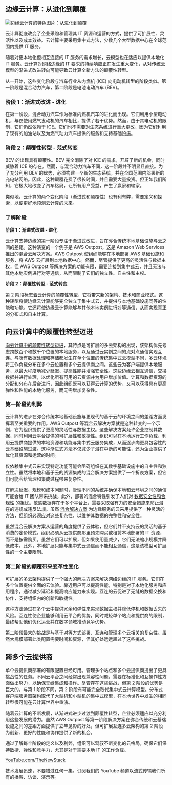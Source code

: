 ## 边缘云计算：从进化到颠覆

![边缘云计算的特色图片：从进化到颠覆](https://cdn.thenewstack.io/media/2024/05/44c38565-cyborg-4094940_1280-1024x572.jpg)

云计算彻底改变了企业采购和管理其 IT 资源和运营的方式，提供了可扩展性、灵活性以及成本效益。云计算主要采用集中式方法，少数几个大型数据中心在全球范围内提供 IT 服务。

随着对更本地化但相互连接的 IT 服务的需求增长，云模型也在适应以提供本地化 IT 服务。云计算对网络边缘的 IT 要求的持续响应正在发生重大变化，从对传统云模型的渐进式改进转向可能导致云计算全新方法的颠覆性转型。

从一开始，这些变化阶段与汽车行业从内燃机 (ICE) 向电动机转型的阶段类似。第一阶段是混合动力汽车，第二阶段是电池电动汽车 (BEV)。

### 阶段 1：渐进式改进 - 进化

在第一阶段，混合动力汽车作为标准内燃机汽车的进化而出现。它们利用小型电动机，与仅使用燃气发动机的汽车相比，提供了若干优势。然而，由于其电动机的限制，它们仍然依赖于 ICE。它们也不需要对生态系统进行重大更改，因为它们利用了现有的加油站以及为燃气动力汽车提供的服务和支持基础设施。

### 阶段 2：颠覆性转型 - 范式转变

BEV 的出现具有颠覆性。BEV 完全消除了对 ICE 的需求，开辟了新的机会，同时威胁着 ICE 的存在。然而，与混合动力汽车不同，这一阶段并不明显且直接。为了充分利用 BEV 的优势，必须构建一个新的生态系统，并在全国范围内部署新的充电站网络。因此，这种颠覆花费了很长时间，并且需要大量投资。但正如我们所知，它极大地改变了汽车格局，让所有用户受益，产生了赢家和输家。

类似地，云计算的两个变化阶段（渐进式和颠覆性）也有利有弊，需要定义和探索，以便更好地预测云计算的未来。

### 了解阶段

**阶段 1：渐进式改进 - 进化**

云计算支持边缘的第一阶段专注于渐进式改进，旨在弥合传统本地基础设施与云之间的差距。这种演变的一个例子是 AWS Outpost，这是 Amazon Web Services 推出的混合云解决方案。AWS Outpost 使组织能够在本地部署 AWS 基础设施和服务，将 AWS 云扩展到本地数据中心。然而，尽管提供了更高的灵活性与数据主权，但 AWS Outpost 等解决方案的功能有限，需要连接到集中式云，并且无法与其他本地实例进行对等通信，从而限制了它们的独立性、自主性和主权。

**阶段 2：颠覆性转型 - 范式转变**

第 2 阶段标志着云计算的颠覆性转型，它将带来新的架构、技术和商业模式。这种转型将使边缘云计算能够完全独立于集中式云，并提供与本地基础设施同等的性能和功能。它还将使边缘云计算能够与其他本地实例进行对等通信，从而实现真正的分布式和自主计算。
## 向云计算中的颠覆性转型迈进

[向云计算中的颠覆性转型迈进](https://thenewstack.io/shift-left-where-cloud-native-computing-security-is-going/)，其特点是可扩展的多云架构的出现，该架构优先考虑跨数百个和数千个位置的本地服务，以及通过云实例之间的点对点通信实现互连。与所有数据处理和存储都发生在单个位置的传统集中式云模型不同，多云环境将工作负载分布在多个云位置和多个云提供商之间。这些云为客户端提供本地服务，以最大程度地减少延迟、提高性能并增强安全性。这些边缘云相互通信，交换数据并进行处理，以优化所有可用的云资源并为用户增加价值。计算和数据资源的分配和分布在后台进行，因此组织既可以获得云计算的优势，又可以获得具有更高弹性和性能的本地化服务，而无需增加复杂性。

### 第一阶段的利弊

云计算的进步在弥合传统本地基础设施与更现代的基于云的环境之间的差距方面发挥着至关重要的作用。AWS Outpost 等混合云解决方案就是这种转变的一个示例，它为组织提供了更高的灵活性与数据主权。这些解决方案允许企业控制其数据，同时利用云平台提供的可扩展性和敏捷性。组织可以在本地运行工作负载，利用云提供商提供的本地资源和功能与集中式云服务集成，从而逐步向更具包容性的云基础设施过渡。这种渐进式方法不仅减少了潜在中断的可能性，还为企业提供了优化其资源和运营的时间。

仅依赖集中式云来实现特定功能可能会阻碍组织在其数字基础设施中的自主性和独立性。虽然将本地和基于云的资源集成的混合解决方案提供了一个折衷方案，但它们可能会给管理和集成过程带来复杂性。

在解决延迟、规模和成本问题时，管理不同的系统并确保本地和云环境之间的通信可能会给 IT 团队带来挑战。此外，部署的混合特性引发了人们对 [数据安全性和合规性](https://thenewstack.io/new-immuta-features-fortify-data-security-compliance/) 的担忧。敏感数据存在于多个平台上，需要采取强有力的安全措施来防止潜在的违规或违反法规。虽然 [混合解决方案](https://thenewstack.io/ibm-spins-off-legacy-managed-services-to-focus-on-the-hybrid-cloud/) 为边缘服务的云采用提供了一种灵活的方法，但组织必须应对这些复杂性，以维护其数据的完整性和安全性。

虽然混合云解决方案从运营的角度提供了云体验，但它们并不支持云的灵活的基于消费的定价模式。组织必须从云提供商那里预先购买或租赁本地部署的 IT 资源，而不是按需购买。虽然它们可以扩展，但如果使用量减少，它们无法缩小规模并降低成本。此外，本地扩展只能与集中式云通信而不能相互通信，这是该模型可扩展性的一个主要限制。

### 第二阶段的颠覆带来变革性变化

可扩展的多云架构提供了一个强大的解决方案来解决网络边缘的 IT 服务。它们在多个位置提供全面的云体验。靠近用户可以提高性能，特别是对于本地化服务和应用程序，通过减少延迟和提高响应能力来实现。互连的云促进了无缝的数据交换和协作，支持组织内的创新和敏捷性。

这种方法通过在多个云中提供冗余和弹性来实现数据主权并降低停机和数据丢失的风险。互连性使企业能够利用云平台的优势，同时减轻单个站点和提供商的限制，最终帮助他们优化运营并在数字领域推动竞争优势。

第二阶段最大的挑战是与基于对等方式部署、互连和管理多个云相关的复杂性。虽然大规模部署此类配置需要时间和资源，但其好处远远超过了这些挑战。
## 跨多个云提供商

单个云提供商部署的有限配置已经可用。管理多个站点和多个云提供商提出了更具挑战性的任务。不同云平台之间经常出现兼容性问题，需要在标准化和互操作性方面做出努力，以确保无缝集成和操作。尽管存在这些挑战，但第 2 阶段的优势是巨大的，与第 1 阶段不同，第 2 阶段有可能完全取代集中式云计算模型。分布式客户端服务器架构取代了大型机和小型机的集中式模型，在本地世界中发生的相同转型很可能在云计算世界中重演。

随着云计算的不断发展，从渐进式进步过渡到颠覆性转型，企业必须适应以充分利用这些发展的潜力。虽然 AWS Outpost 等第一阶段解决方案在弥合传统和云基础设施之间的差距方面提供了立竿见影的好处，但可扩展互连多云架构的第 2 阶段为创新、更好的性能和协作提供了新的机会。

通过了解每个阶段的定义以及利弊，组织可以驾驭不断变化的云格局，确保它们保持敏捷、弹性和竞争力，尤其是对于需要本地 IT 的工作负载。

[YouTube.com/TheNewStack](https://youtube.com/thenewstack?sub_confirmation=1)

技术发展迅速，不要错过任何一集。订阅我们的 YouTube 频道以流式传输我们所有的播客、访谈、演示等。